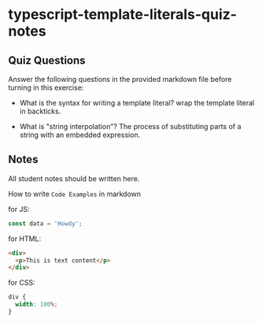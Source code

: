 # typescript-template-literals-quiz-notes

## Quiz Questions

Answer the following questions in the provided markdown file before turning in this exercise:

- What is the syntax for writing a template literal?
  wrap the template literal in backticks.

- What is "string interpolation"?
  The process of substituting parts of a string with an embedded expression.

## Notes

All student notes should be written here.

How to write `Code Examples` in markdown

for JS:

```javascript
const data = 'Howdy';
```

for HTML:

```html
<div>
  <p>This is text content</p>
</div>
```

for CSS:

```css
div {
  width: 100%;
}
```
